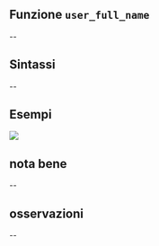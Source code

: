 ## Funzione `user_full_name`

--

## Sintassi

--

## Esempi

<img src="/img/variabili/user_full_name/user_full_name1.png">

## nota bene

--

## osservazioni

--